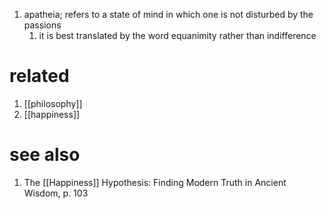 1. apatheia; refers to a state of mind in which one is not disturbed by the passions
	1. it is best translated by the word equanimity rather than indifference

# related
1. [[philosophy]]
2. [[happiness]]

# see also
1. The [[Happiness]] Hypothesis: Finding Modern Truth in Ancient Wisdom, p. 103